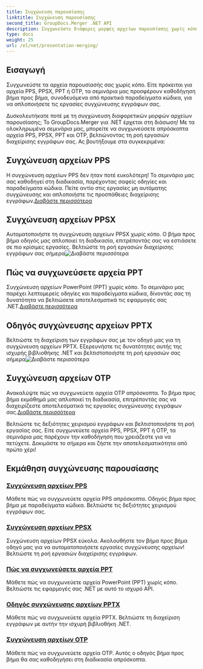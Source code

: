 ```yaml
---
title: Συγχώνευση παρουσίασης
linktitle: Συγχώνευση παρουσίασης
second_title: GroupDocs.Merger .NET API
description: Συγχωνεύστε διάφορες μορφές αρχείων παρουσίασης χωρίς κόπο. Ακολουθήστε τους οδηγούς μας για να συγχωνεύσετε αποτελεσματικά αρχεία PPS, PPSX, PPT και OTP. #GroupDocs.Merger
type: docs
weight: 25
url: /el/net/presentation-merging/
---
```

## Εισαγωγή

Συγχωνεύστε τα αρχεία παρουσίασής σας χωρίς κόπο. Είτε πρόκειται για αρχεία PPS, PPSX, PPT ή OTP, τα σεμινάρια μας προσφέρουν καθοδήγηση βήμα προς βήμα, συνοδευόμενα από πρακτικά παραδείγματα κώδικα, για να απλοποιήσετε τις εργασίες συγχώνευσης εγγράφων σας.

Δυσκολευτήκατε ποτέ με τη συγχώνευση διαφορετικών μορφών αρχείων παρουσίασης; Το GroupDocs.Merger για .NET έρχεται στη διάσωση! Με τα ολοκληρωμένα σεμινάρια μας, μπορείτε να συγχωνεύσετε απρόσκοπτα αρχεία PPS, PPSX, PPT και OTP, βελτιώνοντας τη ροή εργασιών διαχείρισης εγγράφων σας. Ας βουτήξουμε στα συγκεκριμένα:

##  Συγχώνευση αρχείων PPS

 Η συγχώνευση αρχείων PPS δεν ήταν ποτέ ευκολότερη! Το σεμινάριο μας σας καθοδηγεί στη διαδικασία, παρέχοντας σαφείς οδηγίες και παραδείγματα κώδικα. Πείτε αντίο στις εργασίες μη αυτόματης συγχώνευσης και απλοποιήστε τις προσπάθειες διαχείρισης εγγράφων.[Διαβάστε περισσότερα](./merge-pps-files/)

##  Συγχώνευση αρχείων PPSX

 Αυτοματοποιήστε τη συγχώνευση αρχείων PPSX χωρίς κόπο. Ο βήμα προς βήμα οδηγός μας απλοποιεί τη διαδικασία, επιτρέποντάς σας να εστιάσετε σε πιο κρίσιμες εργασίες. Βελτιώστε τη ροή εργασιών διαχείρισης εγγράφων σας σήμερα![Διαβάστε περισσότερα](./merging-ppsx-files/)

##  Πώς να συγχωνεύσετε αρχεία PPT

 Συγχώνευση αρχείων PowerPoint (PPT) χωρίς κόπο. Το σεμινάριο μας παρέχει λεπτομερείς οδηγίες και παραδείγματα κώδικα, δίνοντάς σας τη δυνατότητα να βελτιώσετε αποτελεσματικά τις εφαρμογές σας .NET.[Διαβάστε περισσότερα](./how-to-merge-ppt-files/)

##  Οδηγός συγχώνευσης αρχείων PPTX

 Βελτιώστε τη διαχείριση των εγγράφων σας με τον οδηγό μας για τη συγχώνευση αρχείων PPTX. Εξερευνήστε τις δυνατότητες αυτής της ισχυρής βιβλιοθήκης .NET και βελτιστοποιήστε τη ροή εργασιών σας σήμερα![Διαβάστε περισσότερα](./guide-merging-pptx-files/)

##  Συγχώνευση αρχείων OTP

Ανακαλύψτε πώς να συγχωνεύετε αρχεία OTP απρόσκοπτα. Το βήμα προς βήμα εκμάθημά μας απλοποιεί τη διαδικασία, επιτρέποντάς σας να διαχειρίζεστε αποτελεσματικά τις εργασίες συγχώνευσης εγγράφων σας.[Διαβάστε περισσότερα](./merging-otp-files/)

Βελτιώστε τις δεξιότητες χειρισμού εγγράφων και βελτιστοποιήστε τη ροή εργασίας σας. Είτε συγχωνεύετε αρχεία PPS, PPSX, PPT ή OTP, τα σεμινάρια μας παρέχουν την καθοδήγηση που χρειάζεστε για να πετύχετε. Δοκιμάστε το σήμερα και ζήστε την αποτελεσματικότητα από πρώτο χέρι!
## Εκμάθηση συγχώνευσης παρουσίασης
### [Συγχώνευση αρχείων PPS](./merge-pps-files/)
Μάθετε πώς να συγχωνεύετε αρχεία PPS απρόσκοπτα. Οδηγός βήμα προς βήμα με παραδείγματα κώδικα. Βελτιώστε τις δεξιότητες χειρισμού εγγράφων σας.
### [Συγχώνευση αρχείων PPSX](./merging-ppsx-files/)
Συγχώνευση αρχείων PPSX εύκολα. Ακολουθήστε τον βήμα προς βήμα οδηγό μας για να αυτοματοποιήσετε εργασίες συγχώνευσης αρχείων! Βελτιώστε τη ροή εργασιών διαχείρισης εγγράφων.
### [Πώς να συγχωνεύσετε αρχεία PPT](./how-to-merge-ppt-files/)
Μάθετε πώς να συγχωνεύετε αρχεία PowerPoint (PPT) χωρίς κόπο. Βελτιώστε τις εφαρμογές σας .NET με αυτό το ισχυρό API.
### [Οδηγός συγχώνευσης αρχείων PPTX](./guide-merging-pptx-files/)
Μάθετε πώς να συγχωνεύετε αρχεία PPTX. Βελτιώστε τη διαχείριση εγγράφων με αυτήν την ισχυρή βιβλιοθήκη .NET.
### [Συγχώνευση αρχείων OTP](./merging-otp-files/)
Μάθετε πώς να συγχωνεύετε αρχεία OTP. Αυτός ο οδηγός βήμα προς βήμα θα σας καθοδηγήσει στη διαδικασία απρόσκοπτα.